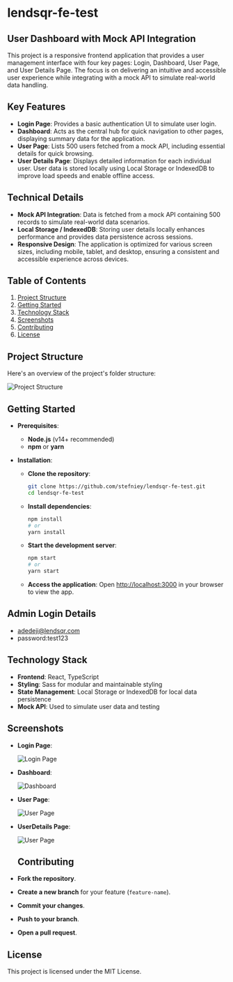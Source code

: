 # lendsqr-fe-test

## User Dashboard with Mock API Integration
This project is a responsive frontend application that provides a user management interface with four key pages: Login, Dashboard, User Page, and User Details Page. The focus is on delivering an intuitive and accessible user experience while integrating with a mock API to simulate real-world data handling.

## Key Features
- **Login Page**: Provides a basic authentication UI to simulate user login.
- **Dashboard**: Acts as the central hub for quick navigation to other pages, displaying summary data for the application.
- **User Page**: Lists 500 users fetched from a mock API, including essential details for quick browsing.
- **User Details Page**: Displays detailed information for each individual user. User data is stored locally using Local Storage or IndexedDB to improve load speeds and enable offline access.

## Technical Details
- **Mock API Integration**: Data is fetched from a mock API containing 500 records to simulate real-world data scenarios.
- **Local Storage / IndexedDB**: Storing user details locally enhances performance and provides data persistence across sessions.
- **Responsive Design**: The application is optimized for various screen sizes, including mobile, tablet, and desktop, ensuring a consistent and accessible experience across devices.

## Table of Contents
1. [Project Structure](#project-structure)
2. [Getting Started](#getting-started)
3. [Technology Stack](#technology-stack)
4. [Screenshots](#screenshots)
5. [Contributing](#contributing)
6. [License](#license)

## Project Structure
Here's an overview of the project's folder structure:

![Project Structure](public/images/projectStructure..jpeg)



## Getting Started

- **Prerequisites**:
  - **Node.js** (v14+ recommended)
  - **npm** or **yarn**

- **Installation**:
  - **Clone the repository**:
    ```bash
    git clone https://github.com/stefniey/lendsqr-fe-test.git
    cd lendsqr-fe-test
    ```

  - **Install dependencies**:
    ```bash
    npm install
    # or
    yarn install
    ```

  - **Start the development server**:
    ```bash
    npm start
    # or
    yarn start
    ```

  - **Access the application**: Open [http://localhost:3000](http://localhost:3000) in your browser to view the app.
 
## Admin Login Details 
 - adedeji@lendsqr.com
 - password:test123

## Technology Stack
- **Frontend**: React, TypeScript
- **Styling**: Sass for modular and maintainable styling
- **State Management**: Local Storage or IndexedDB for local data persistence
- **Mock API**: Used to simulate user data and testing


## Screenshots

- **Login Page**:
  
  ![Login Page](public/images/login.jpeg)

- **Dashboard**:
  
  ![Dashboard](public/images/dashboard.jpeg)

- **User Page**:
  
  ![User Page](public/images/user.jpeg)

- **UserDetails Page**:
  
  ![User Page](public/images/userdetails.jpeg)


  ## Contributing
- **Fork the repository**.
- **Create a new branch** for your feature (`feature-name`).
- **Commit your changes**.
- **Push to your branch**.
- **Open a pull request**.

## License
This project is licensed under the MIT License.



